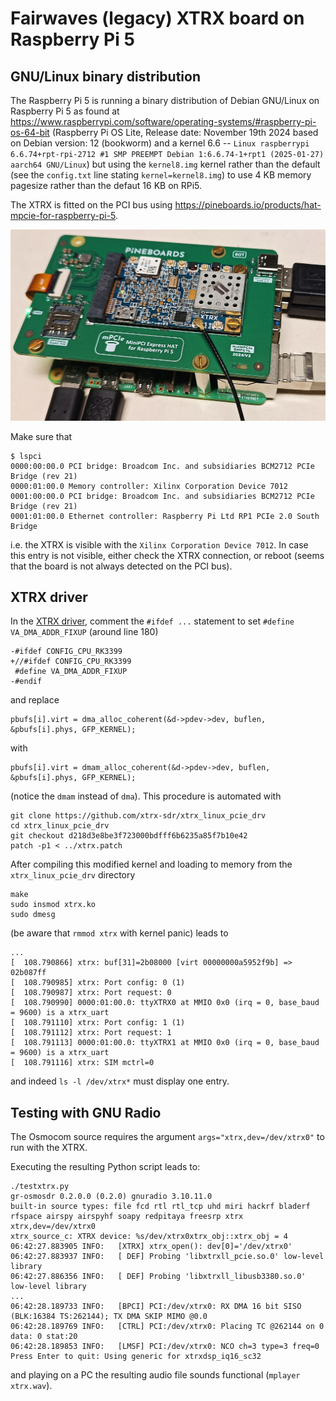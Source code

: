 # Fairwaves (legacy) XTRX board on Raspberry Pi 5

## GNU/Linux binary distribution

The Raspberry Pi 5 is running a binary distribution of Debian GNU/Linux on Raspberry
Pi 5 as found at https://www.raspberrypi.com/software/operating-systems/#raspberry-pi-os-64-bit
(Raspberry Pi OS Lite, Release date: November 19th 2024 based on Debian version: 12 (bookworm)
and a kernel 6.6 -- ``Linux raspberrypi 6.6.74+rpt-rpi-2712 #1 SMP PREEMPT Debian 1:6.6.74-1+rpt1 (2025-01-27) aarch64 GNU/Linux``) but using the ``kernel8.img`` kernel rather than the default 
(see the ``config.txt`` line stating ``kernel=kernel8.img``) to use 4 KB memory pagesize rather 
than the defaut 16 KB on RPi5.

The XTRX is fitted on the PCI bus using https://pineboards.io/products/hat-mpcie-for-raspberry-pi-5.

<img src="IMG_20250225_074634_402small.jpg">

Make sure that 
```
$ lspci
0000:00:00.0 PCI bridge: Broadcom Inc. and subsidiaries BCM2712 PCIe Bridge (rev 21)
0000:01:00.0 Memory controller: Xilinx Corporation Device 7012
0001:00:00.0 PCI bridge: Broadcom Inc. and subsidiaries BCM2712 PCIe Bridge (rev 21)
0001:01:00.0 Ethernet controller: Raspberry Pi Ltd RP1 PCIe 2.0 South Bridge
```
i.e. the XTRX is visible with the ``Xilinx Corporation Device 7012``. In case this entry
is not visible, either check the XTRX connection, or reboot (seems that the board is not always
detected on the PCI bus).

## XTRX driver

In the [XTRX driver](https://github.com/xtrx-sdr/xtrx_linux_pcie_drv), 
comment the ``#ifdef ...`` statement to set ``#define VA_DMA_ADDR_FIXUP`` (around line 180)
```
-#ifdef CONFIG_CPU_RK3399
+//#ifdef CONFIG_CPU_RK3399
 #define VA_DMA_ADDR_FIXUP
-#endif
```
and replace
```
pbufs[i].virt = dma_alloc_coherent(&d->pdev->dev, buflen, &pbufs[i].phys, GFP_KERNEL);
```
with
```
pbufs[i].virt = dmam_alloc_coherent(&d->pdev->dev, buflen, &pbufs[i].phys, GFP_KERNEL);
```
(notice the ``dmam`` instead of ``dma``). This procedure is automated with
```
git clone https://github.com/xtrx-sdr/xtrx_linux_pcie_drv
cd xtrx_linux_pcie_drv
git checkout d218d3e8be3f723000bdfff6b6235a85f7b10e42
patch -p1 < ../xtrx.patch
```

After compiling this modified kernel and loading to memory from the ``xtrx_linux_pcie_drv`` 
directory
```
make
sudo insmod xtrx.ko
sudo dmesg
```
(be aware that ``rmmod xtrx`` with kernel panic) leads to 
```
...
[  108.790866] xtrx: buf[31]=2b08000 [virt 00000000a5952f9b] => 02b087ff
[  108.790985] xtrx: Port config: 0 (1)
[  108.790987] xtrx: Port request: 0
[  108.790990] 0000:01:00.0: ttyXTRX0 at MMIO 0x0 (irq = 0, base_baud = 9600) is a xtrx_uart
[  108.791110] xtrx: Port config: 1 (1)
[  108.791112] xtrx: Port request: 1
[  108.791113] 0000:01:00.0: ttyXTRX1 at MMIO 0x0 (irq = 0, base_baud = 9600) is a xtrx_uart
[  108.791116] xtrx: SIM mctrl=0
```
and indeed ``ls -l /dev/xtrx*`` must display one entry.

## Testing with GNU Radio

The Osmocom source requires the argument ``args="xtrx,dev=/dev/xtrx0"`` to run with the XTRX.

Executing the resulting Python script leads to:
```
./testxtrx.py 
gr-osmosdr 0.2.0.0 (0.2.0) gnuradio 3.10.11.0
built-in source types: file fcd rtl rtl_tcp uhd miri hackrf bladerf rfspace airspy airspyhf soapy redpitaya freesrp xtrx 
xtrx,dev=/dev/xtrx0
xtrx_source_c: XTRX device: %s/dev/xtrx0xtrx_obj::xtrx_obj = 4
06:42:27.883905 INFO:   [XTRX] xtrx_open(): dev[0]='/dev/xtrx0'
06:42:27.883937 INFO:   [ DEF] Probing 'libxtrxll_pcie.so.0' low-level library
06:42:27.886356 INFO:   [ DEF] Probing 'libxtrxll_libusb3380.so.0' low-level library
...
06:42:28.189733 INFO:   [BPCI] PCI:/dev/xtrx0: RX DMA 16 bit SISO (BLK:16384 TS:262144); TX DMA SKIP MIMO @0.0
06:42:28.189769 INFO:   [CTRL] PCI:/dev/xtrx0: Placing TC @262144 on 0 data: 0 stat:20
06:42:28.189853 INFO:   [LMSF] PCI:/dev/xtrx0: NCO ch=3 type=3 freq=0
Press Enter to quit: Using generic for xtrxdsp_iq16_sc32
```
and playing on a PC the resulting audio file sounds functional (``mplayer xtrx.wav``).
